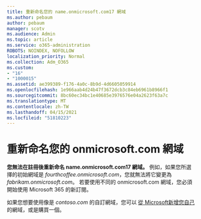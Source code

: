 ```yaml
---
title: 重新命名您的 name.onmicrosoft.com17 網域
ms.author: pebaum
author: pebaum
manager: scotv
ms.audience: Admin
ms.topic: article
ms.service: o365-administration
ROBOTS: NOINDEX, NOFOLLOW
localization_priority: Normal
ms.collection: Adm_O365
ms.custom:
- "16"
- "1000015"
ms.assetid: ae399389-f176-4a0c-8b9d-4d6605059914
ms.openlocfilehash: 1e966aab4d24b47f3672dcb3c84eb6961b8966f1
ms.sourcegitcommit: 8bc60ec34bc1e40685e3976576e04a2623f63a7c
ms.translationtype: MT
ms.contentlocale: zh-TW
ms.lasthandoff: 04/15/2021
ms.locfileid: "51810223"
---
```

# <a name="rename-your-onmicrosoftcom-domain"></a>重新命名您的 onmicrosoft.com 網域

 **您無法在註冊後重新命名 name.onmicrosoft.com17 網域。** 例如，如果您所選擇的初始網域是  *fourthcoffee.onmicrosoft.com*，您就無法將它變更為  *fabrikam.onmicrosoft.com*。 若要使用不同的 onmicrosoft.com 網域，您必須開始使用 Microsoft 365 的新訂閱。
  
如果您想要使用像是 *contoso.com* 的自訂網域，您可以 [從 Microsoft](https://docs.microsoft.com/microsoft-365/admin/get-help-with-domains/buy-a-domain-name)[新增您自己](https://docs.microsoft.com/microsoft-365/admin/setup/add-domain)的網域，或是購買一個。
  